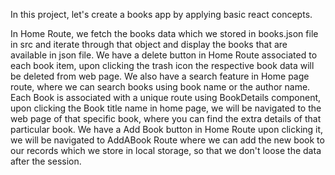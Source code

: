 In this project, let's create a books app by applying basic react concepts.

In Home Route, we fetch the books data which we stored in books.json file in src and iterate through that object and display the books that are available in json file.
We have a delete button in Home Route associated to each book item, upon clicking the trash icon the respective book data will be deleted from web page.
We also have a search feature in Home page route, where we can search books using book name or the author name.
Each Book is associated with a unique route using BookDetails component, upon clicking the Book title name in home page, we will be navigated to the web page of that specific book, where you can find the extra details of that particular book.
We have a Add Book button in Home Route upon clicking it, we will be navigated to AddABook Route where we can add the new book to our records which we store in local storage, so that we don't loose the data after the session.




